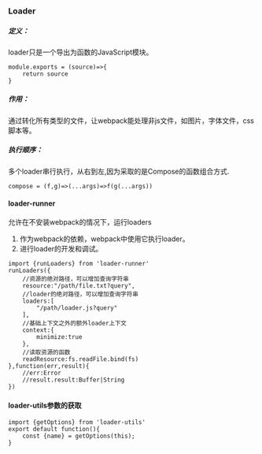 ### Loader

##### 定义： 
loader只是一个导出为函数的JavaScript模块。
```
module.exports = (source)=>{
    return source
}
```

##### 作用：
通过转化所有类型的文件，让webpack能处理非js文件，如图片，字体文件，css脚本等。

##### 执行顺序：
多个loader串行执行，从右到左,因为采取的是Compose的函数组合方式.
```
compose = (f,g)=>(...args)=>f(g(...args))
```

#### loader-runner
允许在不安装webpack的情况下，运行loaders  
1. 作为webpack的依赖，webpack中使用它执行loader。
2. 进行loader的开发和调试。 
```
import {runLoaders} from 'loader-runner'
runLoaders({
    //资源的绝对路径，可以增加查询字符串
    resource:"/path/file.txt?query", 
    //loader的绝对路径，可以增加查询字符串
    loaders:[   
        "/path/loader.js?query"
    ],
    //基础上下文之外的额外loader上下文
    context:{            
        minimize:true
    },
    //读取资源的函数
    readResource:fs.readFile.bind(fs)  
},function(err,result){
    //err:Error
    //result.result:Buffer|String
})
```

#### loader-utils参数的获取
```
import {getOptions} from 'loader-utils'
export default function(){
    const {name} = getOptions(this);
}
```




